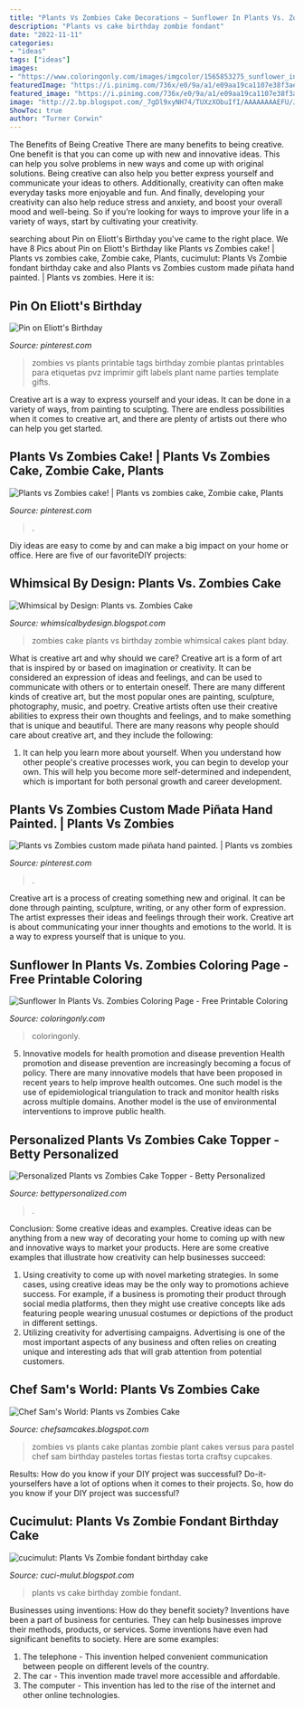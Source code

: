 ```yaml
---
title: "Plants Vs Zombies Cake Decorations ~ Sunflower In Plants Vs. Zombies Coloring Page"
description: "Plants vs cake birthday zombie fondant"
date: "2022-11-11"
categories:
- "ideas"
tags: ["ideas"]
images:
- "https://www.coloringonly.com/images/imgcolor/1565853275_sunflower_in_plants_vs_zombies-a4.png"
featuredImage: "https://i.pinimg.com/736x/e0/9a/a1/e09aa19ca1107e38f3ae119f3c198433.jpg"
featured_image: "https://i.pinimg.com/736x/e0/9a/a1/e09aa19ca1107e38f3ae119f3c198433.jpg"
image: "http://2.bp.blogspot.com/_7gDl9xyNH74/TUXzXObuIfI/AAAAAAAAEFU/JzFz2zGZfyk/s1600/IMG_6028.JPG"
ShowToc: true
author: "Turner Corwin"
---
```



The Benefits of Being Creative
There are many benefits to being creative. One benefit is that you can come up with new and innovative ideas. This can help you solve problems in new ways and come up with original solutions. Being creative can also help you better express yourself and communicate your ideas to others. Additionally, creativity can often make everyday tasks more enjoyable and fun. And finally, developing your creativity can also help reduce stress and anxiety, and boost your overall mood and well-being. So if you’re looking for ways to improve your life in a variety of ways, start by cultivating your creativity.

	

		
searching about Pin on Eliott&#039;s Birthday you've came to the right place. We have 8 Pics about Pin on Eliott&#039;s Birthday like Plants vs Zombies cake! | Plants vs zombies cake, Zombie cake, Plants, cucimulut: Plants Vs Zombie fondant birthday cake and also Plants vs Zombies custom made piñata hand painted. | Plants vs zombies. Here it is:
		
    
## Pin On Eliott&#039;s Birthday

<img loading=lazy src="https://i.pinimg.com/736x/e0/9a/a1/e09aa19ca1107e38f3ae119f3c198433.jpg" onerror="this.onerror=null;this.src='https://tse4.mm.bing.net/th?id=OIP.ac6E_TFYwd1cIHKrRoyMDAAAAA&amp;pid=15.1';" alt="Pin on Eliott&#039;s Birthday">

_Source: pinterest.com_

>zombies vs plants printable tags birthday zombie plantas printables para etiquetas pvz imprimir gift labels plant name parties template gifts. 

	

Creative art is a way to express yourself and your ideas. It can be done in a variety of ways, from painting to sculpting. There are endless possibilities when it comes to creative art, and there are plenty of artists out there who can help you get started.

    
## Plants Vs Zombies Cake! | Plants Vs Zombies Cake, Zombie Cake, Plants

<img loading=lazy src="https://i.pinimg.com/originals/b6/32/13/b63213d5bd75100a213203fa79210d94.jpg" onerror="this.onerror=null;this.src='https://tse1.mm.bing.net/th?id=OIP.Sbq7ULdSmePyTIpHZNyVDgHaJ4&amp;pid=15.1';" alt="Plants vs Zombies cake! | Plants vs zombies cake, Zombie cake, Plants">

_Source: pinterest.com_

>. 

	

Diy ideas are easy to come by and can make a big impact on your home or office. Here are five of our favoriteDIY projects: 

    
## Whimsical By Design: Plants Vs. Zombies Cake

<img loading=lazy src="http://2.bp.blogspot.com/_7gDl9xyNH74/TUXzXObuIfI/AAAAAAAAEFU/JzFz2zGZfyk/s1600/IMG_6028.JPG" onerror="this.onerror=null;this.src='https://tse2.mm.bing.net/th?id=OIP.NuaVcLvThNdcHJsMagEBUAHaLG&amp;pid=15.1';" alt="Whimsical by Design: Plants vs. Zombies Cake">

_Source: whimsicalbydesign.blogspot.com_

>zombies cake plants vs birthday zombie whimsical cakes plant bday. 

	

What is creative art and why should we care?
Creative art is a form of art that is inspired by or based on imagination or creativity. It can be considered an expression of ideas and feelings, and can be used to communicate with others or to entertain oneself. There are many different kinds of creative art, but the most popular ones are painting, sculpture, photography, music, and poetry. Creative artists often use their creative abilities to express their own thoughts and feelings, and to make something that is unique and beautiful. There are many reasons why people should care about creative art, and they include the following: 
1) It can help you learn more about yourself. When you understand how other people's creative processes work, you can begin to develop your own. This will help you become more self-determined and independent, which is important for both personal growth and career development.

    
## Plants Vs Zombies Custom Made Piñata Hand Painted. | Plants Vs Zombies

<img loading=lazy src="https://i.pinimg.com/736x/ba/03/02/ba03029ebe5944e89e37a778442541bb--plants-vs-zombies-aurora.jpg" onerror="this.onerror=null;this.src='https://tse1.mm.bing.net/th?id=OIP.2qGPdLlkoIqMcE7qhQrsqAHaQo&amp;pid=15.1';" alt="Plants vs Zombies custom made piñata hand painted. | Plants vs zombies">

_Source: pinterest.com_

>. 

	

Creative art is a process of creating something new and original. It can be done through painting, sculpture, writing, or any other form of expression. The artist expresses their ideas and feelings through their work. Creative art is about communicating your inner thoughts and emotions to the world. It is a way to express yourself that is unique to you.

    
## Sunflower In Plants Vs. Zombies Coloring Page - Free Printable Coloring

<img loading=lazy src="https://www.coloringonly.com/images/imgcolor/1565853275_sunflower_in_plants_vs_zombies-a4.png" onerror="this.onerror=null;this.src='https://tse4.mm.bing.net/th?id=OIP.nj73p1jIq-Fpni0U9lzQTwHaKC&amp;pid=15.1';" alt="Sunflower In Plants Vs. Zombies Coloring Page - Free Printable Coloring">

_Source: coloringonly.com_

>coloringonly. 

	

5) Innovative models for health promotion and disease prevention
Health promotion and disease prevention are increasingly becoming a focus of policy. There are many innovative models that have been proposed in recent years to help improve health outcomes. One such model is the use of epidemiological triangulation to track and monitor health risks across multiple domains. Another model is the use of environmental interventions to improve public health.

    
## Personalized Plants Vs Zombies Cake Topper - Betty Personalized

<img loading=lazy src="https://bettypersonalized.com/wp-content/uploads/2020/10/Personalized-Plants-vs-Zombies-Cake-Topper-768x1024.jpg" onerror="this.onerror=null;this.src='https://tse2.mm.bing.net/th?id=OIP.nDt9p6guuG5BHiUAhueKrAHaJ4&amp;pid=15.1';" alt="Personalized Plants vs Zombies Cake Topper - Betty Personalized">

_Source: bettypersonalized.com_

>. 

	

Conclusion: Some creative ideas and examples.
Creative ideas can be anything from a new way of decorating your home to coming up with new and innovative ways to market your products. Here are some creative examples that illustrate how creativity can help businesses succeed:
1. Using creativity to come up with novel marketing strategies. In some cases, using creative ideas may be the only way to promotions achieve success. For example, if a business is promoting their product through social media platforms, then they might use creative concepts like ads featuring people wearing unusual costumes or depictions of the product in different settings.
2. Utilizing creativity for advertising campaigns. Advertising is one of the most important aspects of any business and often relies on creating unique and interesting ads that will grab attention from potential customers.

    
## Chef Sam&#039;s World: Plants Vs Zombies Cake

<img loading=lazy src="http://3.bp.blogspot.com/-GKcg5avj56c/UGwVbyGMWzI/AAAAAAAAARw/JU_Jcx50tRw/s1600/CakesSeptember2012+323.jpg" onerror="this.onerror=null;this.src='https://tse3.mm.bing.net/th?id=OIP.nwlr2YkwVzUrCj3E6wfM6QHaJ4&amp;pid=15.1';" alt="Chef Sam&#039;s World: Plants vs Zombies Cake">

_Source: chefsamcakes.blogspot.com_

>zombies vs plants cake plantas zombie plant cakes versus para pastel chef sam birthday pasteles tortas fiestas torta craftsy cupcakes. 

	

Results: How do you know if your DIY project was successful?
Do-it-yourselfers have a lot of options when it comes to their projects. So, how do you know if your DIY project was successful?

    
## Cucimulut: Plants Vs Zombie Fondant Birthday Cake

<img loading=lazy src="http://3.bp.blogspot.com/-mfmxocD3iB8/T3piyY_QaeI/AAAAAAAAANM/3_Of27e8XzQ/s1600/Serpong-20120403-00709.jpg" onerror="this.onerror=null;this.src='https://tse2.mm.bing.net/th?id=OIP.AdoYTza6EXwUxdAlsHYSMgHaFj&amp;pid=15.1';" alt="cucimulut: Plants Vs Zombie fondant birthday cake">

_Source: cuci-mulut.blogspot.com_

>plants vs cake birthday zombie fondant. 

	

Businesses using inventions: How do they benefit society?
Inventions have been a part of business for centuries. They can help businesses improve their methods, products, or services.  Some inventions have even had significant benefits to society. Here are some examples: 
1. The telephone - This invention helped convenient communication between people on different levels of the country.
2. The car - This invention made travel more accessible and affordable.
3. The computer - This invention has led to the rise of the internet and other online technologies.


